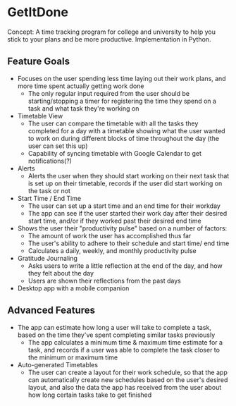 # GetItDone

Concept: A time tracking program for college and university to help you stick to your plans and be more productive.
Implementation in Python.


## Feature Goals
* Focuses on the user spending less time laying out their work plans, and more time spent actually getting work done
	* The only regular input required from the user should be starting/stopping a timer for registering the time they spend on a task and what task they're working on
* Timetable View
	* The user can compare the timetable with all the tasks they completed for a day with a timetable showing what the user wanted to work on during different blocks of time throughout the day (the user can set this up)
	* Capability of syncing timetable with Google Calendar to get notifications(?)
* Alerts
	* Alerts the user when they should start working on their next task that is set up on their timetable, records if the user did start working on the task or not
* Start Time / End Time
	* The user can set up a start time and an end time for their workday
	* The app can see if the user started their work day after their desired start time, and/or if they worked past their desired end time
* Shows the user their "productivity pulse" based on a number of factors:
	* The amount of work the user has accomplished thus far
	* The user's ability to adhere to their schedule and start time/ end time
	* Calculates a daily, weekly, and monthly productivity pulse
* Gratitude Journaling
	* Asks users to write a little reflection at the end of the day, and how they felt about the day
	* Users are shown their reflections from the past days
* Desktop app with a mobile companion

## Advanced Features
* The app can estimate how long a user will take to complete a task, based on the time they've spent completing similar tasks previously
	* The app calculates a minimum time & maximum time estimate for a task, and records if a user was able to complete the task closer to the minimum or maximum time
* Auto-generated Timetables
	* The user can create a layout for their work schedule, so that the app can automatically create new schedules based on the user's desired layout, and also the data the app has received from the user about how long certain tasks take to get finished

